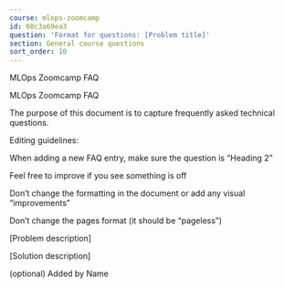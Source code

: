 ```yaml
---
course: mlops-zoomcamp
id: 60c3a69ea3
question: 'Format for questions: [Problem title]'
section: General course questions
sort_order: 10
---
```


MLOps Zoomcamp FAQ

​​MLOps Zoomcamp FAQ

The purpose of this document is to capture frequently asked technical questions.

Editing guidelines:

When adding a new FAQ entry, make sure the question is “Heading 2”

Feel free to improve if you see something is off

Don’t change the formatting in the document or add any visual “improvements”

Don’t change the pages format (it should be “pageless”)

[Problem description]

[Solution description]

(optional) Added by Name

